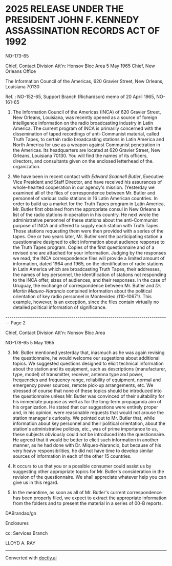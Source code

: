# 2025 RELEASE UNDER THE PRESIDENT JOHN F. KENNEDY ASSASSINATION RECORDS ACT OF 1992
NO-173-65

Chief, Contact Division
Att'n: Honsov Bloc Area
5 May 1965
Chief, New Orleans Office

The Information Council of the Americas, 620 Gravier Street,
New Orleans, Louisiana 70130

Ref. : NO-152-65, Support Branch (Richardson) memo of 20 April 1965, NO-161-65

1. The Information Council of the Americas (INCA) of 620 Gravier Street, New Orleans, Louisiana, was recently opened as a source of foreign intelligence information on the radio broadcasting industry in Latin America. The current program of INCA is primarily concerned with the dissemination of taped recordings of anti-Communist material, called Truth Tapes, to certain radio broadcasting stations in Latin America and North America for use as a weapon against Communist penetration in the Americas. Its headquarters are located at 620 Gravier Street, New Orleans, Louisiana 70130. You will find the names of its officers, directors, and consultants given on the enclosed letterhead of the. organization.

2. We have been in recent contact with *Edward Scannell Butler*, Executive Vice President and Staff Director, and have received his assurances of whole-hearted cooperation in our agency's mission. (Yesterday we examined all of the files of correspondence between Mr. Butler and personnel of various radio stations in 16 Latin American countries. In order to build up a market for the Truth Tapes program in Latin America, Mr. Butler first obtained from the appropriate consul in New Orleans a list of the radio stations in operation in his country. He next wrote the administrative personnel of these stations about the anti-Communist purpose of INCA and offered to supply each station with Truth Tapes. Those stations requesting them were then provided with a series of the tapes. One or two years later, Mr. Butler sent the participating station a questionnaire designed to elicit information about audience response to the Truth Tapes program. Copies of the first questionnaire and of a revised one are attached for your information. Judging by the responses we read, the INCA correspondence files will provide a limited amount of information, dated 1964 and 1965, on the identification of radio stations in Latin America which are broadcasting Truth Tapes, their addresses, the names of key personnel, the identification of stations not responding to the INCA offer, sizes of audiences, and their responses. In the case of Uruguay, the exchange of correspondence between Mr. Butler and *Dr. Martin Miqueo-Narancio* contained information about the political orientation of key radio personnel in Montevideo /110-10671/.
   This example, however, is an exception, since the files contain virtually no detailed political information of significance.


-------------------------------------------------------------------------------- Page 2

Chief, Contact Division
Att'n: Nonsov Bloc Area

NO-178-65
5 May 1965

3.  Mr. Butler mentioned yesterday that, inasmuch as he was again revising the questionnaire, he would welcome our sugestions about additional topics. We suggested questions designed to elicit technical information about the station and its equipment, such as descriptions (manufacturer, type, model) of transmitter, receiver, antenna type and power, frequencies and frequency range, reliability of equipment, normal and emergency power sources, remote pick-up arrangements, etc. We stressed of course that none of these topics should be introduced into the questionnaire unless Mr. Butler was convinced of their suitability for his immediate purpose as well as for the long-term propaganda aim of his organization. He stated that our suggestions were entirely proper and, in his opinion, were reasonable requests that would not arouse the station manager's curiosity. We pointed out to Mr. Butler that, while information about key personnel and their political orientation, about the station's administrative policies, etc., was of prime importance to us, these subjects obviously could not be introduced into the questionnaire. He agreed that it would be better to elicit such information in another manner, as he had done with Dr. Miqueo-Narancio, but because of his very heavy responsibilities, he did not have time to develop similar sources of information in each of the other 15 countries.

4.  It occurs to us that you or a possible consumer could assist us by suggesting other appropriate topics for Mr. Butler's consideration in the revision of the questionnaire. We shall appreciate whatever help you can give us in this regard.

5.  In the meantime, as soon as all of Mr. Butler's current correspondence has been properly filed, we expect to extract the appropriate information from the folders and to present the material in a series of 00-B reports.

DABrandao/gn

Enclosures

cc: Services Branch

LLOYD A. RAY


---
Converted with [doctly.ai](https://doctly.ai)